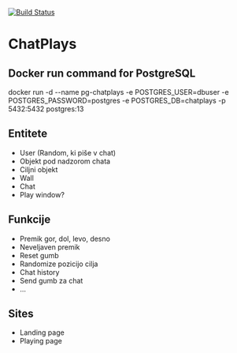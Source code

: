 [![Build Status](https://travis-ci.org/RSO-19-skupina/ChatPlays.svg?branch=main)](https://travis-ci.org/github/RSO-19-skupina/ChatPlays)

# ChatPlays

## Docker run command for PostgreSQL

docker run -d --name pg-chatplays -e POSTGRES_USER=dbuser -e POSTGRES_PASSWORD=postgres -e POSTGRES_DB=chatplays -p 5432:5432 postgres:13

## Entitete

- User (Random, ki piše v chat)
- Objekt pod nadzorom chata
- Ciljni objekt
- Wall
- Chat
- Play window?

## Funkcije

- Premik gor, dol, levo, desno
- Neveljaven premik
- Reset gumb
- Randomize pozicijo cilja
- Chat history
- Send gumb za chat
- ...

## Sites

- Landing page
- Playing page 

